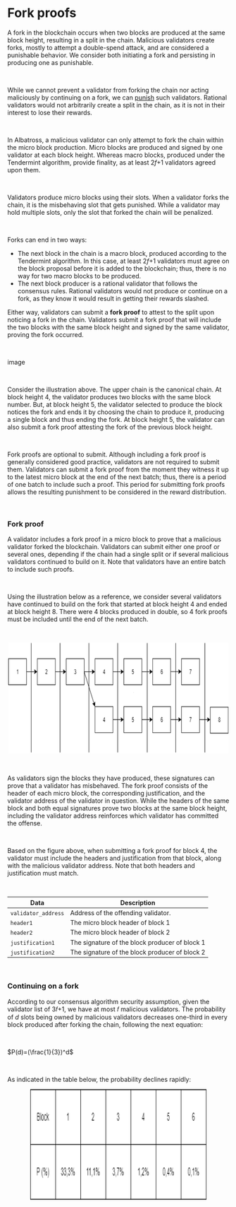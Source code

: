 # Fork proofs

A fork in the blockchain occurs when two blocks are produced at the same block height, resulting in a split in the chain. Malicious validators create forks, mostly to attempt a double-spend attack, and are considered a punishable behavior. We consider both initiating a fork and persisting in producing one as punishable.

<br/>

While we cannot prevent a validator from forking the chain nor acting maliciously by continuing on a fork, we can [punish](penalties.md) such validators. Rational validators would not arbitrarily create a split in the chain, as it is not in their interest to lose their rewards.

<br/>

In Albatross, a malicious validator can only attempt to fork the chain within the micro block production. Micro blocks are produced and signed by one validator at each block height. Whereas macro blocks, produced under the Tendermint algorithm, provide finality, as at least 2*f*+1 validators agreed upon them.

<br/>

Validators produce micro blocks using their slots. When a validator forks the chain, it is the misbehaving slot that gets punished. While a validator may hold multiple slots, only the slot that forked the chain will be penalized.

<br/>

Forks can end in two ways:

- The next block in the chain is a macro block, produced according to the Tendermint algorithm. In this case, at least 2*f*+1 validators must agree on the block proposal before it is added to the blockchain; thus, there is no way for two macro blocks to be produced.
- The next block producer is a rational validator that follows the consensus rules. Rational validators would not produce or continue on a fork, as they know it would result in getting their rewards slashed.

Either way, validators can submit a **fork proof** to attest to the split upon noticing a fork in the chain. Validators submit a fork proof that will include the two blocks with the same block height and signed by the same validator, proving the fork occurred.

<br/>

image

<br/>

Consider the illustration above. The upper chain is the canonical chain. At block height 4, the validator produces two blocks with the same block number. But, at block height 5, the validator selected to produce the block notices the fork and ends it by choosing the chain to produce it, producing a single block and thus ending the fork. At block height 5, the validator can also submit a fork proof attesting the fork of the previous block height.

<br/>

Fork proofs are optional to submit. Although including a fork proof is generally considered good practice, validators are not required to submit them. Validators can submit a fork proof from the moment they witness it up to the latest micro block at the end of the next batch; thus, there is a period of one batch to include such a proof. This period for submitting fork proofs allows the resulting punishment to be considered in the reward distribution.

<br/>

### **Fork proof**

A validator includes a fork proof in a micro block to prove that a malicious validator forked the blockchain. Validators can submit either one proof or several ones, depending if the chain had a single split or if several malicious validators continued to build on it. Note that validators have an entire batch to include such proofs.

<br/>

Using the illustration below as a reference, we consider several validators have continued to build on the fork that started at block height 4 and ended at block height 8. There were 4 blocks produced in double, so 4 fork proofs must be included until the end of the next batch.

<br/>

<p align="center">
  <img src="/assets/images/protocol/fork-proof-1.png" alt="Alt Text" width="500" height="250">
</p>

<br/>

As validators sign the blocks they have produced, these signatures can prove that a validator has misbehaved. The fork proof consists of the header of each micro block, the corresponding justification, and the validator address of the validator in question. While the headers of the same block and both equal signatures prove two blocks at the same block height, including the validator address reinforces which validator has committed the offense.

<br/>

Based on the figure above, when submitting a fork proof for block 4, the validator must include the headers and justification from that block, along with the malicious validator address. Note that both headers and justification must match.

<br/>

| Data             | Description                                    |
| ---------------- | ---------------------------------------------- |
| `validator_address`  | Address of the offending validator.        |
| `header1`        | The micro block header of block 1              |
| `header2`        | The micro block header of block 2              |
| `justification1` | The signature of the block producer of block 1 |
| `justification2` | The signature of the block producer of block 2 |


<br/>

### Continuing on a fork

According to our consensus algorithm security assumption, given the validator list of 3𝑓+1, we have at most 𝑓 malicious validators. The probability of _d_ slots being owned by malicious validators decreases one-third in every block produced after forking the chain, following the next equation:

<br/>

$P(d)=(\frac{1}{3})^d$

<br/>

As indicated in the table below, the probability declines rapidly:

<p align="center">
  <img src="/assets/images/protocol/fork-probability.png" alt="Alt Text" width="400" height="250">
</p>
